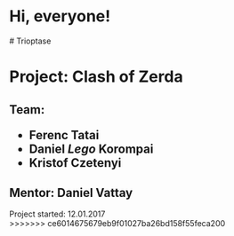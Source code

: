 <p color=red><h1>Hi, everyone!</h1></p>
# Trioptase
<h1>Project: Clash of Zerda </h1>
<h2>Team:<ul><li>Ferenc Tatai</li> <li>Daniel <i>Lego</i> Korompai</li> <li>Kristof Czetenyi</li></ul></h2>
<h2>Mentor: Daniel Vattay</h2>
Project started: 12.01.2017 <br>
>>>>>>> ce6014675679eb9f01027ba26bd158f55feca200
